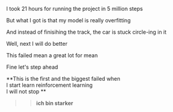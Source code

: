 I took 21 hours for running the project in 5 million steps

But what I got is that my model is really overfitting

And instead of finisihing the track, the car is stuck circle-ing in it

Well, next I will do better

This failed mean a great lot for mean

Fine let's step ahead

**This is the first and the biggest failed when \
I start learn reinforcement learning \
I will not stop
**

>> **ich bin starker**
